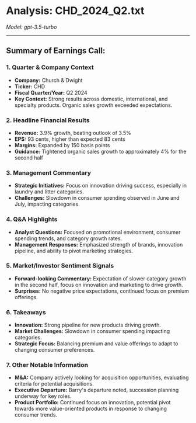 # Analysis: CHD_2024_Q2.txt

*Model: gpt-3.5-turbo*

---

## Summary of Earnings Call:

### 1. **Quarter & Company Context**
- **Company:** Church & Dwight
- **Ticker:** CHD
- **Fiscal Quarter/Year:** Q2 2024
- **Key Context:** Strong results across domestic, international, and specialty products. Organic sales growth exceeded expectations.

### 2. **Headline Financial Results**
- **Revenue:** 3.9% growth, beating outlook of 3.5%
- **EPS:** 93 cents, higher than expected 83 cents
- **Margins:** Expanded by 150 basis points
- **Guidance:** Tightened organic sales growth to approximately 4% for the second half

### 3. **Management Commentary**
- **Strategic Initiatives:** Focus on innovation driving success, especially in laundry and litter categories.
- **Challenges:** Slowdown in consumer spending observed in June and July, impacting categories.

### 4. **Q&A Highlights**
- **Analyst Questions:** Focused on promotional environment, consumer spending trends, and category growth rates.
- **Management Responses:** Emphasized strength of brands, innovation pipeline, and ability to pivot marketing strategies.

### 5. **Market/Investor Sentiment Signals**
- **Forward-looking Commentary:** Expectation of slower category growth in the second half, focus on innovation and marketing to drive growth.
- **Surprises:** No negative price expectations, continued focus on premium offerings.

### 6. **Takeaways**
- **Innovation:** Strong pipeline for new products driving growth.
- **Market Challenges:** Slowdown in consumer spending impacting categories.
- **Strategic Focus:** Balancing premium and value offerings to adapt to changing consumer preferences.

### 7. **Other Notable Information**
- **M&A:** Company actively looking for acquisition opportunities, evaluating criteria for potential acquisitions.
- **Executive Departure:** Barry's departure noted, succession planning underway for key roles.
- **Product Portfolio:** Continued focus on innovation, potential pivot towards more value-oriented products in response to changing consumer trends.